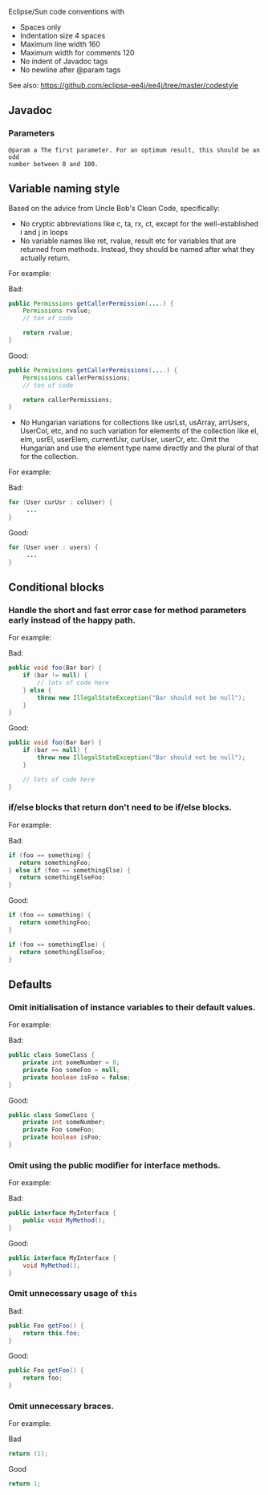 Eclipse/Sun code conventions with
* Spaces only
* Indentation size 4 spaces
* Maximum line width 160
* Maximum width for comments 120
* No indent of Javadoc tags
* No newline after @param tags

See also: https://github.com/eclipse-ee4j/ee4j/tree/master/codestyle

## Javadoc

### Parameters

```
@param a The first parameter. For an optimum result, this should be an odd
number between 0 and 100.
```

## Variable naming style

Based on the advice from Uncle Bob's Clean Code, specifically:

* No cryptic abbreviations like c, ta, rx, ct, except for the well-established i and j in loops
* No variable names like ret, rvalue, result etc for variables that are returned from methods. Instead, they should be named after what they actually return.

For example:

Bad:

```java
public Permissions getCallerPermission(....) {
    Permissions rvalue;
    // ton of code

    return rvalue;
}
```

Good:

```java
public Permissions getCallerPermissions(....) {
    Permissions callerPermissions;
    // ton of code

    return callerPermissions;
}
```

* No Hungarian variations for collections like usrLst, usArray, arrUsers, UserCol, etc, and no such variation for elements of the collection like el, elm, usrEl, userElem, currentUsr, curUser, userCr, etc. Omit the Hungarian and use the element type name directly and the plural of that for the collection.  

For example:

Bad:

```java
for (User curUsr : colUser) {
     ...
}
```

Good:

```java
for (User user : users) {
     ...
}
```

## Conditional blocks

### Handle the short and fast error case for method parameters early instead of the happy path. 

For example:

Bad:

```java
public void foo(Bar bar) {
    if (bar != null) {
        // lots of code here
    } else {
        throw new IllegalStateException("Bar should not be null");
    }
}
```

Good:

```java
public void foo(Bar bar) {
    if (bar == null) {
        throw new IllegalStateException("Bar should not be null");
    }

    // lots of code here
}
```

### if/else blocks that return don't need to be if/else blocks. 

For example:

Bad:

```java
if (foo == something) {
   return somethingFoo;
} else if (foo == somethingElse) {
   return somethingElseFoo;
}
```
   
Good:

```java
if (foo == something) {
   return somethingFoo;
}

if (foo == somethingElse) {
   return somethingElseFoo;
}
```


## Defaults

### Omit initialisation of instance variables to their default values. 

For example:

Bad:

```java
public class SomeClass {
    private int someNumber = 0;
    private Foo someFoo = null;
    private boolean isFoo = false;
}
```

Good:

```java
public class SomeClass {
    private int someNumber;
    private Foo someFoo;
    private boolean isFoo;
}
```

### Omit using the public modifier for interface methods.

For example:

Bad:

```java
public interface MyInterface {
    public void MyMethod();
}
```

Good:

```java
public interface MyInterface {
    void MyMethod();
}
```

### Omit unnecessary usage of `this`

Bad:

```java
public Foo getFoo() {
    return this.foo;
}
```

Good:

```java
public Foo getFoo() {
    return foo;
}
```

### Omit unnecessary braces. 

For example:

Bad

```java
return (1);
```

Good

```java
return 1;
```